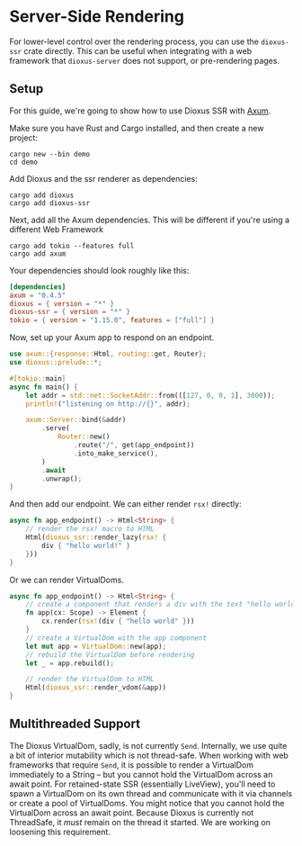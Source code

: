 # Server-Side Rendering

For lower-level control over the rendering process, you can use the `dioxus-ssr` crate directly. This can be useful when integrating with a web framework that `dioxus-server` does not support, or pre-rendering pages.

## Setup

For this guide, we're going to show how to use Dioxus SSR with [Axum](https://docs.rs/axum/latest/axum/).

Make sure you have Rust and Cargo installed, and then create a new project:

```shell
cargo new --bin demo
cd demo
```

Add Dioxus and the ssr renderer as dependencies:

```shell
cargo add dioxus
cargo add dioxus-ssr
```

Next, add all the Axum dependencies. This will be different if you're using a different Web Framework

```
cargo add tokio --features full
cargo add axum
```

Your dependencies should look roughly like this:

```toml
[dependencies]
axum = "0.4.5"
dioxus = { version = "*" }
dioxus-ssr = { version = "*" }
tokio = { version = "1.15.0", features = ["full"] }
```

Now, set up your Axum app to respond on an endpoint.

```rust
use axum::{response::Html, routing::get, Router};
use dioxus::prelude::*;

#[tokio::main]
async fn main() {
	let addr = std::net::SocketAddr::from(([127, 0, 0, 1], 3000));
	println!("listening on http://{}", addr);

	axum::Server::bind(&addr)
		.serve(
			Router::new()
				.route("/", get(app_endpoint))
				.into_make_service(),
		)
		.await
		.unwrap();
}
```

And then add our endpoint. We can either render `rsx!` directly:

```rust
async fn app_endpoint() -> Html<String> {
	// render the rsx! macro to HTML
	Html(dioxus_ssr::render_lazy(rsx! {
		div { "hello world!" }
	}))
}
```

Or we can render VirtualDoms.

```rust
async fn app_endpoint() -> Html<String> {
	// create a component that renders a div with the text "hello world"
	fn app(cx: Scope) -> Element {
		cx.render(rsx!(div { "hello world" }))
	}
	// create a VirtualDom with the app component
	let mut app = VirtualDom::new(app);
	// rebuild the VirtualDom before rendering
	let _ = app.rebuild();

	// render the VirtualDom to HTML
	Html(dioxus_ssr::render_vdom(&app))
}
```

## Multithreaded Support

The Dioxus VirtualDom, sadly, is not currently `Send`. Internally, we use quite a bit of interior mutability which is not thread-safe.
When working with web frameworks that require `Send`, it is possible to render a VirtualDom immediately to a String – but you cannot hold the VirtualDom across an await point. For retained-state SSR (essentially LiveView), you'll need to spawn a VirtualDom on its own thread and communicate with it via channels or create a pool of VirtualDoms.
You might notice that you cannot hold the VirtualDom across an await point. Because Dioxus is currently not ThreadSafe, it _must_ remain on the thread it started. We are working on loosening this requirement.
